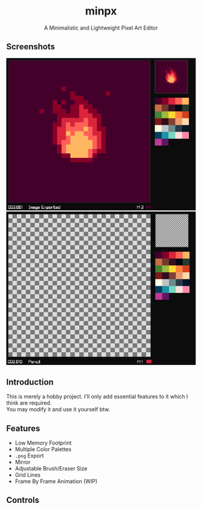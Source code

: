 <h1 align="center">
minpx</h1>
<p align="center">A Minimalistic and Lightweight Pixel Art Editor</p>

## Screenshots
<img src="https://github.com/Datavorous/minpx/blob/main/media/2.PNG?raw=true">
<br>
<img src="https://github.com/Datavorous/minpx/blob/main/media/3.PNG?raw=true">

## Introduction
This is merely a hobby project. I'll only add essential features to it which I think are required.<br>
You may modify it and use it yourself btw.

## Features
* Low Memory Footprint
* Multiple Color Palettes
* ```.png``` Export
* Mirror
* Adjustable Brush/Eraser Size
* Grid Lines 
* Frame By Frame Animation (WIP)

## Controls


